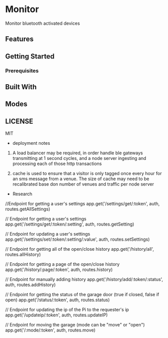 # Monitor
Monitor bluetooth activated devices

## Features

## Getting Started

### Prerequisites


## Built With


## Modes


## LICENSE
MIT
* deployment notes

1. A load balancer may be required, in order handle ble gateways transmitting at 1 second cycles, and a node server ingesting and processing each of those http transactions

2. cache is used to ensure that a visitor is only tagged once every hour for an sms message from a venue. The size of cache may need to be recalibrated base don number of venues and traffic per node server

* Research

//Endpoint for getting a user's settings
app.get('/settings/get/:token', auth, routes.getAllSettings)

// Endpoint for getting a user's settings
app.get('/settings/get/:token/:setting', auth, routes.getSetting)

// Endpoint for updating a user's settings
app.get('/settings/set/:token/:setting/:value', auth, routes.setSettings)

// Endpoint for getting all of the open/close history
app.get('/history/all', routes.allHistory)

// Endpoint for getting a page of the open/close history
app.get('/history/:page/:token', auth, routes.history)

// Endpoint for manually adding history
app.get('/history/add/:token/:status', auth, routes.addHistory)

// Endpoint for getting the status of the garage door (true if closed, false if open)
app.get('/status/:token', auth, routes.status)

// Endpoint for updating the ip of the Pi to the requester's ip
app.get('/updateip/:token', auth, routes.updateIP)

// Endpoint for moving the garage (mode can be "move" or "open")
app.get('/:mode/:token', auth, routes.move)